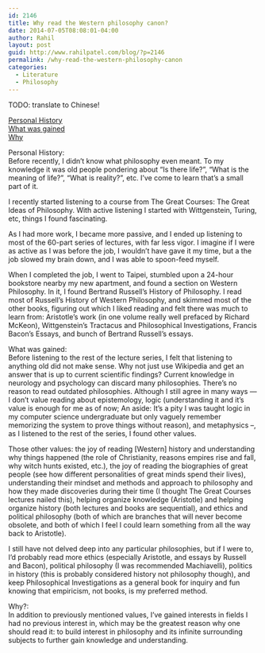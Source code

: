 ```yaml
---
id: 2146
title: Why read the Western philosophy canon?
date: 2014-07-05T08:08:01-04:00
author: Rahil
layout: post
guid: http://www.rahilpatel.com/blog/?p=2146
permalink: /why-read-the-western-philosophy-canon
categories:
  - Literature
  - Philosophy
---
```

TODO: translate to Chinese!

[Personal History](#Personal-History)  
[What was gained](#What-was-gained)  
[Why](#Why)

<a id="Personal-History">Personal History</a>:  
Before recently, I didn&#8217;t know what philosophy even meant. To my knowledge it was old people pondering about &#8220;Is there life?&#8221;, &#8220;What is the meaning of life?&#8221;, &#8220;What is reality?&#8221;, etc. I&#8217;ve come to learn that&#8217;s a small part of it.

I recently started listening to a course from The Great Courses: The Great Ideas of Philosophy. With active listening I started with Wittgenstein, Turing, etc, things I found fascinating.

As I had more work, I became more passive, and I ended up listening to most of the 60-part series of lectures, with far less vigor. I imagine if I were as active as I was before the job, I wouldn&#8217;t have gave it my time, but a the job slowed my brain down, and I was able to spoon-feed myself.

When I completed the job, I went to Taipei, stumbled upon a 24-hour bookstore nearby my new apartment, and found a section on Western Philosophy. In it, I found Bertrand Russell&#8217;s History of Philosophy. I read most of Russell&#8217;s History of Western Philosophy, and skimmed most of the other books, figuring out which I liked reading and felt there was much to learn from: Aristotle&#8217;s work (in one volume really well prefaced by Richard McKeon), Wittgenstein&#8217;s Tractacus and Philosophical Investigations, Francis Bacon&#8217;s Essays, and bunch of Bertrand Russell&#8217;s essays.

<a id="What-was-gained">What was gained</a>:  
Before listening to the rest of the lecture series, I felt that listening to anything old did not make sense. Why not just use Wikipedia and get an answer that is up to current scientific findings? Current knowledge in neurology and psychology can discard many philosophies. There&#8217;s no reason to read outdated philosophies. Although I still agree in many ways &#8212; I don&#8217;t value reading about epistemology, logic (understanding it and it&#8217;s value is enough for me as of now; An aside: It&#8217;s a pity I was taught logic in my computer science undergraduate but only vaguely remember memorizing the system to prove things without reason), and metaphysics &#8211;, as I listened to the rest of the series, I found other values.

Those other values: the joy of reading [Western] history and understanding why things happened (the role of Christianity, reasons empires rise and fall, why witch hunts existed, etc.), the joy of reading the biographies of great people (see how different personalities of great minds spend their lives), understanding their mindset and methods and approach to philosophy and how they made discoveries during their time (I thought The Great Courses lectures nailed this), helping organize knowledge (Aristotle) and helping organize history (both lectures and books are sequential), and ethics and political philosophy (both of which are branches that will never become obsolete, and both of which I feel I could learn something from all the way back to Aristotle).

I still have not delved deep into any particular philosophies, but if I were to, I&#8217;d probably read more ethics (especially Aristotle, and essays by Russell and Bacon), political philosophy (I was recommended Machiavelli), politics in history (this is probably considered history not philosophy though), and keep Philosophical Investigations as a general book for inquiry and fun knowing that empiricism, not books, is my preferred method.

<a id="Why">Why?</a>:  
In addition to previously mentioned values, I&#8217;ve gained interests in fields I had no previous interest in, which may be the greatest reason why one should read it: to build interest in philosophy and its infinite surrounding subjects to further gain knowledge and understanding.